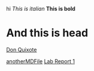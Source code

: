 hi
_This is italian_
**This is bold**
# And this is head

[Don Quixote](http://www.donquixote.com)

[anotherMDFile](/anotherMDFile.html)
[Lab Report 1](/lab-report-1-week-2.html)
